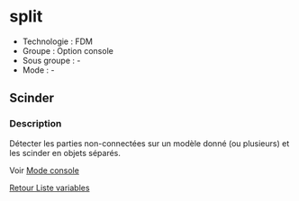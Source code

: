 # split

* Technologie : FDM
* Groupe : Option console
* Sous groupe : -
* Mode :  -

## Scinder

### Description

Détecter les parties non-connectées sur un modèle donné (ou plusieurs) et les scinder en objets séparés.

Voir [Mode console](../console/mode_console.md#actions)

[Retour Liste variables](variable_list.md)
